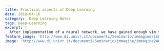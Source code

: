 ```yaml
---
title: Practical aspects of Deep Learning
date: 2018-04-16
category:  Deep Learning Notes
tags: Deep-Learning
excerpt: |
  After implementation of a neural network, we have gained enough vim to better understand the black box of Deep Learning and to learn all the practical aspects of making our neural network work even better. We are going to learn various tricks or technique like:
feature_image: 'http://www.di.univr.it/documenti/Seminario/immagine/immagine240319.jpg'
image: 'http://www.di.univr.it/documenti/Seminario/immagine/immagine240319.jpg'
---
```

